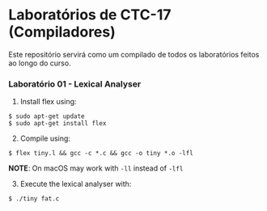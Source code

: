 # Laboratórios de CTC-17 (Compiladores)
Este repositório servirá como um compilado de todos os laboratórios feitos ao longo do curso.
### Laboratório 01 - Lexical Analyser
1. Install flex using:
```shell
$ sudo apt-get update
$ sudo apt-get install flex
```
2. Compile using:
```shell
$ flex tiny.l && gcc -c *.c && gcc -o tiny *.o -lfl
```
**NOTE**: On macOS may work with `-ll` instead of `-lfl`

3. Execute the lexical analyser with:
```shell
$ ./tiny fat.c
```
